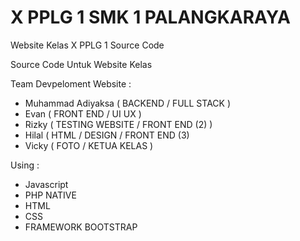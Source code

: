 # X PPLG 1 SMK 1 PALANGKARAYA
Website Kelas X PPLG 1 Source Code 

Source Code Untuk Website Kelas

Team Devpeloment Website : 
- Muhammad Adiyaksa ( BACKEND / FULL STACK )
- Evan ( FRONT END / UI UX )
- Rizky ( TESTING WEBSITE / FRONT END (2) )
- Hilal (  HTML / DESIGN / FRONT END (3)
- Vicky ( FOTO / KETUA KELAS )

Using :
- Javascript
- PHP NATIVE
- HTML 
- CSS
- FRAMEWORK BOOTSTRAP
